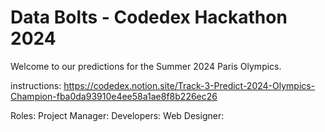 # Data Bolts - Codedex Hackathon 2024
Welcome to our predictions for the Summer 2024 Paris Olympics. 

instructions:
https://codedex.notion.site/Track-3-Predict-2024-Olympics-Champion-fba0da93910e4ee58a1ae8f8b226ec26

Roles:
Project Manager: 
Developers: 
Web Designer: 


